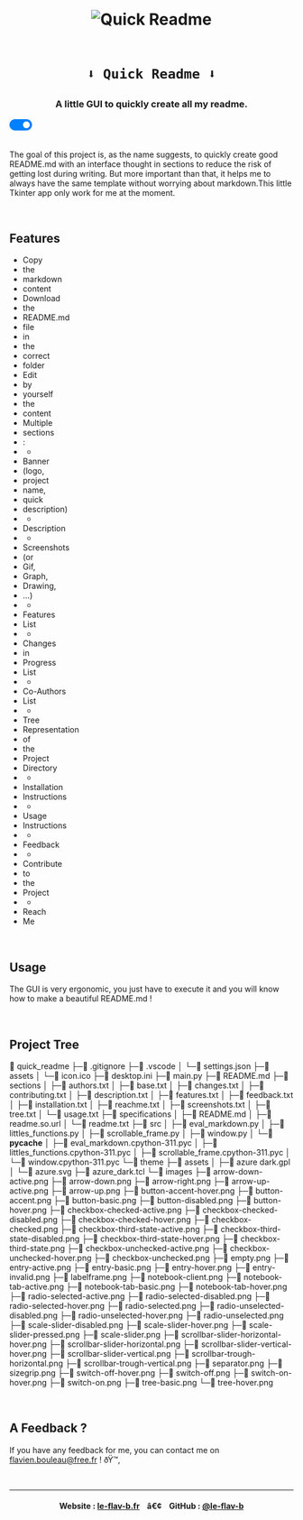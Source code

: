 <h1 align="center">
    <br>
    <img src="https://raw.githubusercontent.com/le-flav-b/quick-readme/master/assets/icon.ico" alt="Quick Readme" width="150">
    <br><br>

    ⬇️ Quick Readme ⬇️
</h1>


<h3 align="center">A little GUI to quickly create all my readme.</h3>

![Screenshots](https://raw.githubusercontent.com/le-flav-b/quick-readme/master/theme/images/switch-on.png)
<br>
<br>

<p>
    The goal of this project is, as the name suggests, to quickly create good README.md with an interface thought in sections to reduce the risk of getting lost during writing. But more important than that, it helps me to always have the same template without worrying about markdown.This little Tkinter app only work for me at the moment.
</p>

<br>


## Features

* Copy
* the
* markdown
* content
* Download
* the
* README.md
* file
* in
* the
* correct
* folder
* Edit
* by
* yourself
* the
* content
* Multiple
* sections
* :
* -
* Banner
* (logo,
* project
* name,
* quick
* description)
* -
* Description
* -
* Screenshots
* (or
* Gif,
* Graph,
* Drawing,
* ...)
* -
* Features
* List
* -
* Changes
* in
* Progress
* List
* -
* Co-Authors
* List
* -
* Tree
* Representation
* of
* the
* Project
* Directory
* -
* Installation
* Instructions
* -
* Usage
* Instructions
* -
* Feedback
* -
* Contribute
* to
* the
* Project
* -
* Reach
* Me

<br>


## Usage

The GUI is very ergonomic, you just have to execute it and you will know how to make a beautiful README.md !

<br>


## Project Tree

📁 quick_readme
├─📄 .gitignore
├─📁 .vscode
│ └─📄 settings.json
├─📁 assets
│ └─📄 icon.ico
├─📄 desktop.ini
├─📄 main.py
├─📄 README.md
├─📁 sections
│ ├─📄 authors.txt
│ ├─📄 base.txt
│ ├─📄 changes.txt
│ ├─📄 contributing.txt
│ ├─📄 description.txt
│ ├─📄 features.txt
│ ├─📄 feedback.txt
│ ├─📄 installation.txt
│ ├─📄 reachme.txt
│ ├─📄 screenshots.txt
│ ├─📄 tree.txt
│ └─📄 usage.txt
├─📁 specifications
│ ├─📄 README.md
│ ├─📄 readme.so.url
│ └─📄 readme.txt
├─📁 src
│ ├─📄 eval_markdown.py
│ ├─📄 littles_functions.py
│ ├─📄 scrollable_frame.py
│ ├─📄 window.py
│ └─📁 __pycache__
│   ├─📄 eval_markdown.cpython-311.pyc
│   ├─📄 littles_functions.cpython-311.pyc
│   ├─📄 scrollable_frame.cpython-311.pyc
│   └─📄 window.cpython-311.pyc
└─📁 theme
  ├─📁 assets
  │ ├─📄 azure dark.gpl
  │ └─📄 azure.svg
  ├─📄 azure_dark.tcl
  └─📁 images
    ├─📄 arrow-down-active.png
    ├─📄 arrow-down.png
    ├─📄 arrow-right.png
    ├─📄 arrow-up-active.png
    ├─📄 arrow-up.png
    ├─📄 button-accent-hover.png
    ├─📄 button-accent.png
    ├─📄 button-basic.png
    ├─📄 button-disabled.png
    ├─📄 button-hover.png
    ├─📄 checkbox-checked-active.png
    ├─📄 checkbox-checked-disabled.png
    ├─📄 checkbox-checked-hover.png
    ├─📄 checkbox-checked.png
    ├─📄 checkbox-third-state-active.png
    ├─📄 checkbox-third-state-disabled.png
    ├─📄 checkbox-third-state-hover.png
    ├─📄 checkbox-third-state.png
    ├─📄 checkbox-unchecked-active.png
    ├─📄 checkbox-unchecked-hover.png
    ├─📄 checkbox-unchecked.png
    ├─📄 empty.png
    ├─📄 entry-active.png
    ├─📄 entry-basic.png
    ├─📄 entry-hover.png
    ├─📄 entry-invalid.png
    ├─📄 labelframe.png
    ├─📄 notebook-client.png
    ├─📄 notebook-tab-active.png
    ├─📄 notebook-tab-basic.png
    ├─📄 notebook-tab-hover.png
    ├─📄 radio-selected-active.png
    ├─📄 radio-selected-disabled.png
    ├─📄 radio-selected-hover.png
    ├─📄 radio-selected.png
    ├─📄 radio-unselected-disabled.png
    ├─📄 radio-unselected-hover.png
    ├─📄 radio-unselected.png
    ├─📄 scale-slider-disabled.png
    ├─📄 scale-slider-hover.png
    ├─📄 scale-slider-pressed.png
    ├─📄 scale-slider.png
    ├─📄 scrollbar-slider-horizontal-hover.png
    ├─📄 scrollbar-slider-horizontal.png
    ├─📄 scrollbar-slider-vertical-hover.png
    ├─📄 scrollbar-slider-vertical.png
    ├─📄 scrollbar-trough-horizontal.png
    ├─📄 scrollbar-trough-vertical.png
    ├─📄 separator.png
    ├─📄 sizegrip.png
    ├─📄 switch-off-hover.png
    ├─📄 switch-off.png
    ├─📄 switch-on-hover.png
    ├─📄 switch-on.png
    ├─📄 tree-basic.png
    └─📄 tree-hover.png

<br>


## A Feedback ?

If you have any feedback for me, you can contact me on flavien.bouleau@free.fr ! ðŸ™‚

<br>


---

<h4 align="center">
    Website : <a href="https://www.le-flav-b.fr">le-flav-b.fr</a> &nbsp&nbsp â€¢ &nbsp&nbsp
    GitHub :  <a href="https://github.com/le-flav-b">@le-flav-b</a>
</h4>
